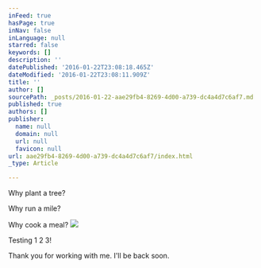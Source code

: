 ```yaml
---
inFeed: true
hasPage: true
inNav: false
inLanguage: null
starred: false
keywords: []
description: ''
datePublished: '2016-01-22T23:08:18.465Z'
dateModified: '2016-01-22T23:08:11.909Z'
title: ''
author: []
sourcePath: _posts/2016-01-22-aae29fb4-8269-4d00-a739-dc4a4d7c6af7.md
published: true
authors: []
publisher:
  name: null
  domain: null
  url: null
  favicon: null
url: aae29fb4-8269-4d00-a739-dc4a4d7c6af7/index.html
_type: Article

---
```

Why plant a tree?

Why run a mile?

Why cook a meal?
![](https://the-grid-user-content.s3-us-west-2.amazonaws.com/733f51cc-bc0b-4964-924e-a444404898af.png)

Testing 1 2 3!

Thank you for working with me. I'll be back soon.